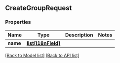 ## CreateGroupRequest

### Properties
Name | Type | Description | Notes
------------ | ------------- | ------------- | -------------
**name** | [**list[I18nField]**](#I18nField) |  | 

[[Back to Model list]](#documentation-for-models) [[Back to API list]](#documentation-for-api-endpoints)


